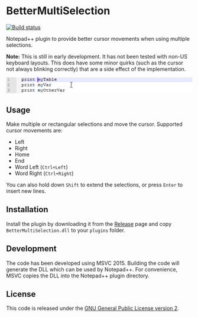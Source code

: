 # BetterMultiSelection

[![Build status](https://ci.appveyor.com/api/projects/status/github/dail8859/BetterMultiSelection?branch=master&svg=true)](https://ci.appveyor.com/project/dail8859/BetterMultiSelection/branch/master)

Notepad++ plugin to provide better cursor movements when using multiple selections.

**Note:** This is still in early development. It has not been tested with non-US keyboard layouts. This does have some minor quirks (such as the cursor not always blinking correctly) that are a side effect of the implementation.

![Demo](/img/Demo.gif)

## Usage
Make multiple or rectangular selections and move the cursor. Supported cursor movements are:

- Left
- Right
- Home
- End
- Word Left (`Ctrl+Left`)
- Word Right (`Ctrl+Right`)

You can also hold down `Shift` to extend the selections, or press `Enter` to insert new lines.

## Installation
Install the plugin by downloading it from the [Release](https://github.com/dail8859/BetterMultiSelection/releases) page and copy `BetterMultiSelection.dll` to your `plugins` folder.

## Development
The code has been developed using MSVC 2015. Building the code will generate the DLL which can be used by Notepad++. For convenience, MSVC copies the DLL into the Notepad++ plugin directory.

## License
This code is released under the [GNU General Public License version 2](http://www.gnu.org/licenses/gpl-2.0.txt).
